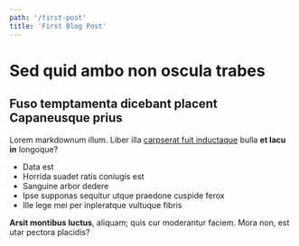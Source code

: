 ```yaml
---
path: '/first-post'
title: 'First Blog Post'
---
```


# Sed quid ambo non oscula trabes

## Fuso temptamenta dicebant placent Capaneusque prius

Lorem markdownum illum. Liber illa [carpserat fuit
inductaque](http://www.iovesubvolat.io/sereno) bulla **et lacu in** longoque?

- Data est
- Horrida suadet ratis coniugis est
- Sanguine arbor dedere
- Ipse supponas sequitur utque praedone cuspide ferox
- Ille lege mei per inpleratque vultuque fibris

**Arsit montibus luctus**, aliquam; quis cur moderantur faciem. Mora non, est
utar pectora placidis?